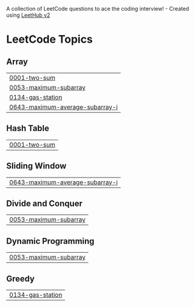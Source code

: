 A collection of LeetCode questions to ace the coding interview! - Created using [LeetHub v2](https://github.com/arunbhardwaj/LeetHub-2.0)
<!---LeetCode Topics Start-->
# LeetCode Topics
## Array
|  |
| ------- |
| [0001-two-sum](https://github.com/saimaneeesh/Leetcode-Solutions/tree/master/0001-two-sum) |
| [0053-maximum-subarray](https://github.com/saimaneeesh/Leetcode-Solutions/tree/master/0053-maximum-subarray) |
| [0134-gas-station](https://github.com/saimaneeesh/Leetcode-Solutions/tree/master/0134-gas-station) |
| [0643-maximum-average-subarray-i](https://github.com/saimaneeesh/Leetcode-Solutions/tree/master/0643-maximum-average-subarray-i) |
## Hash Table
|  |
| ------- |
| [0001-two-sum](https://github.com/saimaneeesh/Leetcode-Solutions/tree/master/0001-two-sum) |
## Sliding Window
|  |
| ------- |
| [0643-maximum-average-subarray-i](https://github.com/saimaneeesh/Leetcode-Solutions/tree/master/0643-maximum-average-subarray-i) |
## Divide and Conquer
|  |
| ------- |
| [0053-maximum-subarray](https://github.com/saimaneeesh/Leetcode-Solutions/tree/master/0053-maximum-subarray) |
## Dynamic Programming
|  |
| ------- |
| [0053-maximum-subarray](https://github.com/saimaneeesh/Leetcode-Solutions/tree/master/0053-maximum-subarray) |
## Greedy
|  |
| ------- |
| [0134-gas-station](https://github.com/saimaneeesh/Leetcode-Solutions/tree/master/0134-gas-station) |
<!---LeetCode Topics End-->